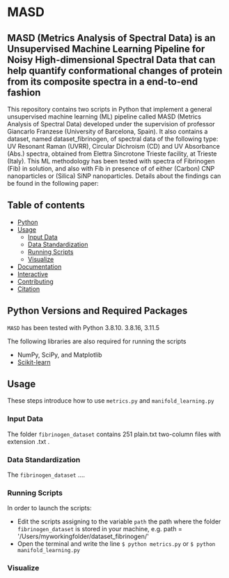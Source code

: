 # MASD

## MASD (Metrics Analysis of Spectral Data) is an Unsupervised Machine Learning Pipeline for Noisy High-dimensional Spectral Data that can help quantify conformational changes of protein from its composite spectra in a end-to-end fashion
This repository contains two scripts in Python that implement a general unsupervised machine learning (ML) pipeline called MASD (Metrics Analysis of Spectral Data) developed under the supervision of professor Giancarlo Franzese (University of Barcelona, Spain). It also contains a dataset, named dataset_fibrinogen, of spectral data of the following type: UV Resonant Raman (UVRR), Circular Dichroism (CD) and UV Absorbance (Abs.) spectra, obtained from  Elettra Sincrotone Trieste facility, at Trieste (Italy). This ML methodology has been tested
with spectra of Fibrinogen (Fib) in solution, and also with Fib in presence of of either (Carbon) CNP nanoparticles or (Silica) SiNP nanoparticles. Details about the findings can be found in the following paper: 


## Table of contents
- [Python](#Python)
- [Usage](#usage)
  - [Input Data](#input-data)
  - [Data Standardization](#standardize-data)
  - [Running Scripts](#Running-script)
  - [Visualize](#visualize)
- [Documentation](#documentation)
- [Interactive](#interactive)
- [Contributing](#contributing)
- [Citation](#citation)

## Python Versions and Required Packages  
`MASD` has been tested  with Python 3.8.10. 3.8.16, 3.11.5

The following libraries are also required for running the scripts
 - NumPy, SciPy, and Matplotlib
 - [Scikit-learn](https://scikit-learn.org/stable/index.html)

## Usage
These steps introduce how to use `metrics.py` and  `manifold_learning.py`

### Input Data
The folder `fibrinogen_dataset` contains 251 plain.txt two-column files with extension .txt . 

### Data Standardization 
The `fibrinogen_dataset`  ....


### Running Scripts
In order to launch the scripts:
 - Edit the scripts assigning to the variable  `path` the path where  the folder `fibrinogen_dataset` is stored in your machine, e.g. path = '/Users/myworkingfolder/dataset_fibrinogen/'
 - Open the terminal and write the line  ```$ python metrics.py``` or ```$ python manifold_learning.py```


### Visualize







